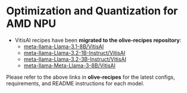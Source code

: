 # **Optimization and Quantization for AMD NPU**

- VitisAI recipes have been **migrated to the olive-recipes repository**:
  - [meta-llama-Llama-3.1-8B/VitisAI](https://github.com/microsoft/olive-recipes/tree/main/meta-llama-Llama-3.1-8B/VitisAI)
  - [meta-llama-Llama-3.2-1B-Instruct/VitisAI](https://github.com/microsoft/olive-recipes/tree/main/meta-llama-Llama-3.2-1B-Instruct/VitisAI)
  - [meta-llama-Llama-3.2-3B-Instruct/VitisAI](https://github.com/microsoft/olive-recipes/tree/main/meta-llama-Llama-3.2-3B-Instruct/VitisAI)
  - [meta-llama-Meta-Llama-3-8B/VitisAI](https://github.com/microsoft/olive-recipes/tree/main/meta-llama-Meta-Llama-3-8B/VitisAI)

Please refer to the above links in **olive-recipes** for the latest configs, requirements, and README instructions for each model.


